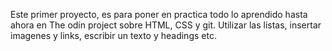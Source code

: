 Este primer proyecto, es para poner en practica todo lo aprendido hasta ahora en The odin project sobre HTML, CSS y git.
Utilizar las listas, insertar imagenes y links, escribir un texto y headings etc. 